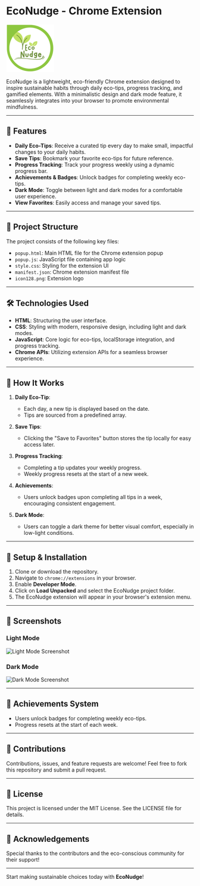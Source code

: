# EcoNudge - Chrome Extension

![EcoNudge Logo](icon128.png)

EcoNudge is a lightweight, eco-friendly Chrome extension designed to inspire sustainable habits through daily eco-tips, progress tracking, and gamified elements. With a minimalistic design and dark mode feature, it seamlessly integrates into your browser to promote environmental mindfulness.

---

## 🚀 Features

- **Daily Eco-Tips**: Receive a curated tip every day to make small, impactful changes to your daily habits.
- **Save Tips**: Bookmark your favorite eco-tips for future reference.
- **Progress Tracking**: Track your progress weekly using a dynamic progress bar.
- **Achievements & Badges**: Unlock badges for completing weekly eco-tips.
- **Dark Mode**: Toggle between light and dark modes for a comfortable user experience.
- **View Favorites**: Easily access and manage your saved tips.

---

## 📁 Project Structure

The project consists of the following key files:

- `popup.html`: Main HTML file for the Chrome extension popup
- `popup.js`: JavaScript file containing app logic
- `style.css`: Styling for the extension UI
- `manifest.json`: Chrome extension manifest file
- `icon128.png`: Extension logo

---

## 🛠️ Technologies Used

- **HTML**: Structuring the user interface.
- **CSS**: Styling with modern, responsive design, including light and dark modes.
- **JavaScript**: Core logic for eco-tips, localStorage integration, and progress tracking.
- **Chrome APIs**: Utilizing extension APIs for a seamless browser experience.

---

## 📜 How It Works

1. **Daily Eco-Tip**:
   - Each day, a new tip is displayed based on the date.
   - Tips are sourced from a predefined array.

2. **Save Tips**:
   - Clicking the "Save to Favorites" button stores the tip locally for easy access later.

3. **Progress Tracking**:
   - Completing a tip updates your weekly progress.
   - Weekly progress resets at the start of a new week.

4. **Achievements**:
   - Users unlock badges upon completing all tips in a week, encouraging consistent engagement.

5. **Dark Mode**:
   - Users can toggle a dark theme for better visual comfort, especially in low-light conditions.

---

## 🔧 Setup & Installation

1. Clone or download the repository.
2. Navigate to `chrome://extensions` in your browser.
3. Enable **Developer Mode**.
4. Click on **Load Unpacked** and select the EcoNudge project folder.
5. The EcoNudge extension will appear in your browser's extension menu.

---

## 📸 Screenshots

### Light Mode
![Light Mode Screenshot](light_mode.png)

### Dark Mode
![Dark Mode Screenshot](dark_mode.png)

---

## 🏅 Achievements System

- Users unlock badges for completing weekly eco-tips.
- Progress resets at the start of each week.

---

## 🤝 Contributions

Contributions, issues, and feature requests are welcome! Feel free to fork this repository and submit a pull request.

---

## 📜 License

This project is licensed under the MIT License. See the LICENSE file for details.

---

## 🌟 Acknowledgements

Special thanks to the contributors and the eco-conscious community for their support!

---

Start making sustainable choices today with **EcoNudge**!
